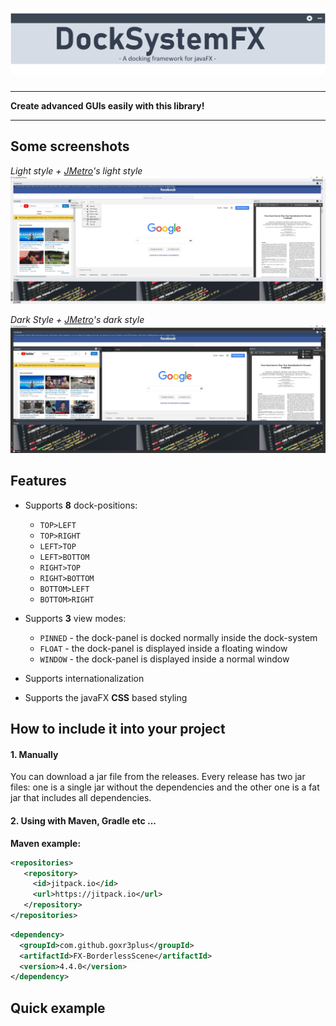 # ![DockSystemFX](documentation/images/logo.png)

<hr>
<b align="center">Create advanced GUIs easily with this library!</b>
<hr>

## Some screenshots

<i>Light style + <a href="https://github.com/JFXtras/jfxtras-styles/tree/master/src/jmetro">JMetro</a>'s light style</i>
![DockSystemFX w dark style](documentation/images/light-example.jpg)

<i>Dark Style + <a href="https://github.com/JFXtras/jfxtras-styles/tree/master/src/jmetro">JMetro</a>'s dark style</i>
![DockSystemFX w dark style](documentation/images/dark-example.jpg)

## Features
* Supports <b>8</b> dock-positions:
    * `TOP>LEFT`
    * `TOP>RIGHT`
    * `LEFT>TOP`
    * `LEFT>BOTTOM`
    * `RIGHT>TOP`
    * `RIGHT>BOTTOM`
    * `BOTTOM>LEFT`
    * `BOTTOM>RIGHT`

* Supports <b>3</b> view modes:
    * `PINNED` - the dock-panel is docked normally inside the dock-system
    * `FLOAT` - the dock-panel is displayed inside a floating window
    * `WINDOW` - the dock-panel is displayed inside a normal window

* Supports internationalization
* Supports the javaFX <b>CSS</b> based styling

## How to include it into your project

#### 1. Manually
You can download a jar file from the releases. Every release has two jar files: one is a single jar without
the dependencies and the other one is a fat jar that includes all dependencies. 

#### 2. Using with Maven, Gradle etc ...

<b>Maven example:</b><br>

```xml
<repositories>
   <repository>
     <id>jitpack.io</id>
     <url>https://jitpack.io</url>
   </repository>
</repositories>
```
```xml
<dependency>
  <groupId>com.github.goxr3plus</groupId>
  <artifactId>FX-BorderlessScene</artifactId>
  <version>4.4.0</version>
</dependency>
```


## Quick example

